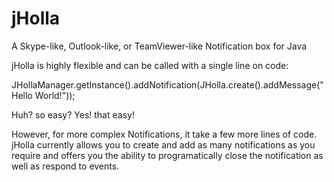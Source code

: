 jHolla
======

A Skype-like, Outlook-like, or TeamViewer-like Notification box for Java

jHolla is highly flexible and can be called with a single line on code:

JHollaManager.getInstance().addNotification(JHolla.create().addMessage("Hello World!"));

Huh? so easy? Yes! that easy!

However, for more complex Notifications, it take a few more lines of code.
jHolla currently allows you to create and add as many notifications as you require and offers you the ability to programatically close the notification as well as respond to events. 

